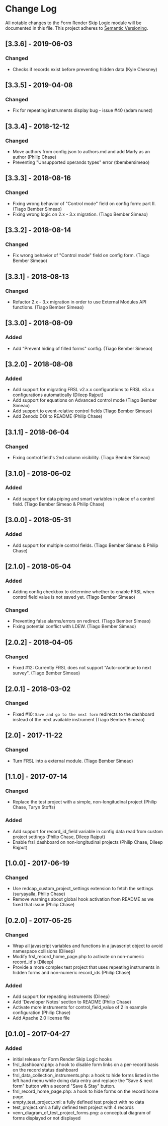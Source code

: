 # Change Log
All notable changes to the Form Render Skip Logic module will be documented in this file.
This project adheres to [Semantic Versioning](http://semver.org/).

## [3.3.6] - 2019-06-03
### Changed
- Checks if records exist before preventing hidden data (Kyle Chesney)


## [3.3.5] - 2019-04-08
### Changed
- Fix for repeating instruments display bug - issue #40 (adam nunez)


## [3.3.4] - 2018-12-12
### Changed
- Move authors from config.json to authors.md and add Marly as an author (Philip Chase)
- Preventing "Unsupported operands types" error (tbembersimeao)


## [3.3.3] - 2018-08-16
### Changed
- Fixing wrong behavior of "Control mode" field on config form: part II. (Tiago Bember Simeao)
- Fixing wrong logic on 2.x - 3.x migration. (Tiago Bember Simeao)


## [3.3.2] - 2018-08-14
### Changed
- Fix wrong behavior of "Control mode" field on config form. (Tiago Bember Simeao)


## [3.3.1] - 2018-08-13
### Changed
- Refactor 2.x - 3.x migration in order to use External Modules API functions. (Tiago Bember Simeao)


## [3.3.0] - 2018-08-09
### Added
- Add "Prevent hiding of filled forms" config. (Tiago Bember Simeao)


## [3.2.0] - 2018-08-08
### Added
- Add support for migrating FRSL v2.x.x configurations to FRSL v3.x.x configurations automatically (Dileep Rajput)
- Add support for equations on Advanced control mode (Tiago Bember Simeao)
- Add support to event-relative control fields (Tiago Bember Simeao)
- Add Zenodo DOI to README (Philip Chase)


## [3.1.1] - 2018-06-04
### Changed
- Fixing control field's 2nd column visibility. (Tiago Bember Simeao)


## [3.1.0] - 2018-06-02
### Added
- Add support for data piping and smart variables in place of a control field. (Tiago Bember Simeao & Philip Chase)


## [3.0.0] - 2018-05-31
### Added
- Add support for multiple control fields. (Tiago Bember Simeao & Philip Chase)


## [2.1.0] - 2018-05-04
### Added
- Adding config checkbox to determine whether to enable FRSL when control field value is not saved yet. (Tiago Bember Simeao)

### Changed
- Preventing false alarms/errors on redirect. (Tiago Bember Simeao)
- Fixing potential conflict with LDEW. (Tiago Bember Simeao)


## [2.0.2] - 2018-04-05
### Changed
- Fixed #12: Currently FRSL does not support "Auto-continue to next survey". (Tiago Bember Simeao)


## [2.0.1] - 2018-03-02
### Changed
- Fixed #10: `Save and go to the next form` redirects to the dashboard instead of the next available instrument (Tiago Bember Simeao)


## [2.0] - 2017-11-22
### Changed
- Turn FRSL into a external module. (Tiago Bember Simeao)


## [1.1.0] - 2017-07-14
### Changed
- Replace the test project with a simple, non-longitudinal project (Philip Chase, Taryn Stoffs)

### Added
- Add support for record_id_field variable in config data read from custom project settings (Philip Chase, Dileep Rajput)
- Enable frsl_dashboard on non-longitudinal projects (Philip Chase, Dileep Rajput)


## [1.0.0] - 2017-06-19
### Changed
- Use redcap_custom_project_settings extension to fetch the settings (suryayalla, Philip Chase)
- Remove warnings about global hook activation from README as we fixed that issue (Philip Chase)

## [0.2.0] - 2017-05-25
### Changed
- Wrap all javascript variables and functions in a javascript object to avoid namespace collisions (Dileep)
- Modify frsl_record_home_page.php to activate on non-numeric record_id's (Dileep)
- Provide a more complex test project that uses repeating instruments in hidden forms and non-numeric record_ids (Philip Chase)

### Added
- Add support for repeating instruments (Dileep)
- Add 'Developer Notes' section to README (Philip Chase)
- Activate more instruments for control_field_value of 2 in example configuration (Philip Chase)
- Add Apache 2.0 license file

## [0.1.0] - 2017-04-27
### Added
- initial release for Form Render Skip Logic hooks
- frsl_dashboard.php: a hook to disable form links on a per-record basis on the record status dashboard
- frsl_data_collection_instruments.php: a hook to hide forms listed in the left hand menu while doing data entry and replace the "Save & next form" button with a second "Save & Stay" button.
- frsl_record_home_page.php: a hook to hide forms on the record home page.
- empty_test_project.xml: a fully defined test project with no data
- test_project.xml: a fully defined test project with 4 records
- venn_diagram_of_test_project_forms.png: a conceptual diagram of forms displayed or not displayed
